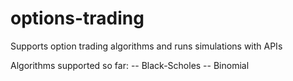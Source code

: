 # options-trading
Supports option trading algorithms and runs simulations with APIs

Algorithms supported so far:
-- Black-Scholes
-- Binomial
